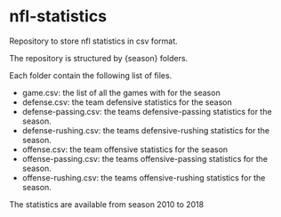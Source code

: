 # nfl-statistics

Repository to store nfl statistics in csv format.

The repository is structured by {season} folders.

Each folder contain the following list of files.
- game.csv: the list of all the games with for the season 
- defense.csv: the team defensive statistics for the season
- defense-passing.csv: the teams defensive-passing statistics for the season.
- defense-rushing.csv: the teams defensive-rushing statistics for the season.
- offense.csv: the team offensive statistics for the season
- offense-passing.csv: the teams offensive-passing statistics for the season.
- offense-rushing.csv: the teams offensive-rushing statistics for the season.

The statistics are available from season 2010 to 2018



